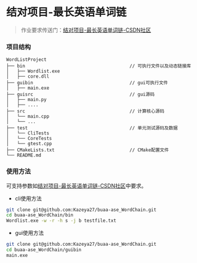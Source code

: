 # 结对项目-最长英语单词链

> 作业要求传送门：[结对项目-最长英语单词链-CSDN社区](https://bbs.csdn.net/topics/613883108)

### 项目结构

```
WordListProject
├── bin                                       // 可执行文件以及动态链接库
│   ├── Wordlist.exe
│   ├── core.dll 
├── guibin                                    // gui可执行文件
│   ├── main.exe
├── guisrc                                    // gui源码
│   ├── main.py
│   ├── ....
├── src                                       // 计算核心源码
│   └── main.cpp
│   └── ...
├── test                                      // 单元测试源码及数据
│   └── CliTests
│   └── CoreTests
│   └── gtest.cpp
├── CMakeLists.txt                            // CMake配置文件
└── README.md
```

### 使用方法

可支持参数如[结对项目-最长英语单词链-CSDN社区](https://bbs.csdn.net/topics/613883108)中要求。

- cli使用方法

```bash
git clone git@github.com:Kazeya27/buaa-ase_WordChain.git
cd buaa-ase_WordChain/bin
Wordlist.exe -w -r -h s -j b testfile.txt
```

- gui使用方法

```bash
git clone git@github.com:Kazeya27/buaa-ase_WordChain.git
cd buaa-ase_WordChain/guibin
main.exe
```

